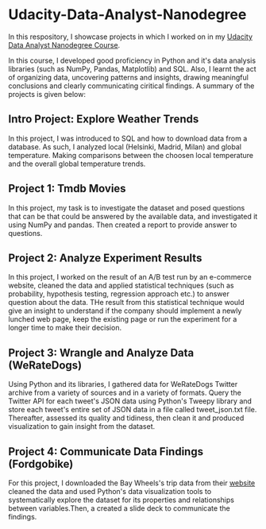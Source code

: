 # Udacity-Data-Analyst-Nanodegree
In this respository, I showcase projects in which I worked on in my [Udacity Data Analyst Nanodegree Course](https://www.udacity.com/course/data-analyst-nanodegree--nd002).

In this course, I developed good proficiency in Python and it's data analysis libraries (such as NumPy, Pandas, Matplotlib) and SQL. Also, I learnt the act of organizing data, uncovering patterns and insights, drawing meaningful conclusions and clearly communicating ciritical findings. A summary of the projects is given below:

## Intro Project: Explore Weather Trends
In this project, I was introduced to SQL and how to download data from a database. As such, I analyzed local (Helsinki, Madrid, Milan) and global temperature. Making comparisons between the choosen local temperature and the overall global temperature trends. 

## Project 1: Tmdb Movies 
In this project, my task is to investigate the dataset and posed questions that can be that could be answered by the available data, and investigated it using NumPy and pandas. Then created a report to provide answer to questions.


## Project 2: Analyze Experiment Results
In this project, I worked on the result of an A/B test run by an e-commerce website, cleaned the data and applied statistical techniques (such as probability, hypothesis testing, regression approach etc.) 
to answer question about the data. THe result from this statistical technique would give an insight to understand if the company should implement a newly lunched web page, keep the existing page or run the experiment for a longer time to make their decision.


## Project 3: Wrangle and Analyze Data (WeRateDogs)
Using Python and its libraries, I gathered data for WeRateDogs Twitter archive from a variety of sources and in a variety of formats. Query the Twitter  API for each tweet's JSON data using Python's Tweepy library and store each tweet's entire set of JSON data in a file called tweet_json.txt file. Thereafter, assessed its quality and tidiness, then clean it and produced visualization to gain insight from the dataset. 


## Project 4: Communicate Data Findings (Fordgobike)
For this project, I downloaded the Bay Wheels's trip data from their [website](https://www.lyft.com/bikes/bay-wheels/system-data) cleaned the data and used Python's data visualization tools to systematically explore the dataset for its properties and relationships between variables.Then, a created a slide deck to communicate the findings. 
